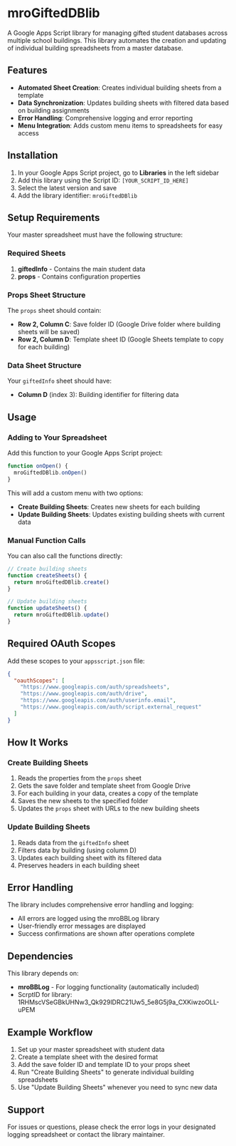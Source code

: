 # mroGiftedDBlib

A Google Apps Script library for managing gifted student databases across multiple school buildings. This library automates the creation and updating of individual building spreadsheets from a master database.

## Features

- **Automated Sheet Creation**: Creates individual building sheets from a template
- **Data Synchronization**: Updates building sheets with filtered data based on building assignments
- **Error Handling**: Comprehensive logging and error reporting
- **Menu Integration**: Adds custom menu items to spreadsheets for easy access

## Installation

1. In your Google Apps Script project, go to **Libraries** in the left sidebar
2. Add this library using the Script ID: `[YOUR_SCRIPT_ID_HERE]`
3. Select the latest version and save
4. Add the library identifier: `mroGiftedDBlib`

## Setup Requirements

Your master spreadsheet must have the following structure:

### Required Sheets

1. **giftedInfo** - Contains the main student data
2. **props** - Contains configuration properties

### Props Sheet Structure

The `props` sheet should contain:
- **Row 2, Column C**: Save folder ID (Google Drive folder where building sheets will be saved)
- **Row 2, Column D**: Template sheet ID (Google Sheets template to copy for each building)

### Data Sheet Structure

Your `giftedInfo` sheet should have:
- **Column D** (index 3): Building identifier for filtering data

## Usage

### Adding to Your Spreadsheet

Add this function to your Google Apps Script project:

```javascript
function onOpen() {
  mroGiftedDBlib.onOpen()
}
```

This will add a custom menu with two options:
- **Create Building Sheets**: Creates new sheets for each building
- **Update Building Sheets**: Updates existing building sheets with current data

### Manual Function Calls

You can also call the functions directly:

```javascript
// Create building sheets
function createSheets() {
  return mroGiftedDBlib.create()
}

// Update building sheets
function updateSheets() {
  return mroGiftedDBlib.update()
}
```

## Required OAuth Scopes

Add these scopes to your `appsscript.json` file:

```json
{
  "oauthScopes": [
    "https://www.googleapis.com/auth/spreadsheets",
    "https://www.googleapis.com/auth/drive",
    "https://www.googleapis.com/auth/userinfo.email",
    "https://www.googleapis.com/auth/script.external_request"
  ]
}
```

## How It Works

### Create Building Sheets
1. Reads the properties from the `props` sheet
2. Gets the save folder and template sheet from Google Drive
3. For each building in your data, creates a copy of the template
4. Saves the new sheets to the specified folder
5. Updates the `props` sheet with URLs to the new building sheets

### Update Building Sheets
1. Reads data from the `giftedInfo` sheet
2. Filters data by building (using column D)
3. Updates each building sheet with its filtered data
4. Preserves headers in each building sheet

## Error Handling

The library includes comprehensive error handling and logging:
- All errors are logged using the mroBBLog library
- User-friendly error messages are displayed
- Success confirmations are shown after operations complete

## Dependencies

This library depends on:
- **mroBBLog** - For logging functionality (automatically included)
- ScrptID for library: 1RHMscVSeGBkUHNw3_Qk929lDRC21Uw5_5e8G5j9a_CXKiwzoOLL-uPEM

## Example Workflow

1. Set up your master spreadsheet with student data
2. Create a template sheet with the desired format
3. Add the save folder ID and template ID to your props sheet
4. Run "Create Building Sheets" to generate individual building spreadsheets
5. Use "Update Building Sheets" whenever you need to sync new data

## Support

For issues or questions, please check the error logs in your designated logging spreadsheet or contact the library maintainer.
